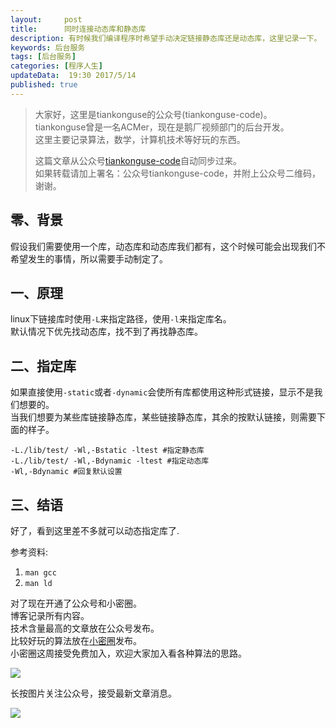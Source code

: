 ```yaml
---  
layout:     post  
title:      同时连接动态库和静态库
description: 有时候我们编译程序时希望手动决定链接静态库还是动态库，这里记录一下。  
keywords: 后台服务  
tags: [后台服务]  
categories: [程序人生]  
updateData:  19:30 2017/5/14 
published: true  
---  
```

  
  
>   
> 大家好，这里是tiankonguse的公众号(tiankonguse-code)。    
> tiankonguse曾是一名ACMer，现在是鹅厂视频部门的后台开发。    
> 这里主要记录算法，数学，计算机技术等好玩的东西。   
>      
> 这篇文章从公众号[tiankonguse-code](http://mp.weixin.qq.com/s/kjuZuB6l80e49rP_cJEr_g)自动同步过来。    
> 如果转载请加上署名：公众号tiankonguse-code，并附上公众号二维码，谢谢。    
>    
  

## 零、背景

假设我们需要使用一个库，动态库和动态库我们都有，这个时候可能会出现我们不希望发生的事情，所以需要手动制定了。  


## 一、原理

linux下链接库时使用`-L`来指定路径，使用`-l`来指定库名。  
默认情况下优先找动态库，找不到了再找静态库。  



## 二、指定库

如果直接使用`-static`或者`-dynamic`会使所有库都使用这种形式链接，显示不是我们想要的。  
当我们想要为某些库链接静态库，某些链接静态库，其余的按默认链接，则需要下面的样子。  

```
-L./lib/test/ -Wl,-Bstatic -ltest #指定静态库
-L./lib/test/ -Wl,-Bdynamic -ltest #指定动态库
-Wl,-Bdynamic #回复默认设置
```

## 三、结语

好了，看到这里差不多就可以动态指定库了.  

参考资料: 

1. `man gcc`  
2. `man ld`  


对了现在开通了公众号和小密圈。  
博客记录所有内容。  
技术含量最高的文章放在公众号发布。  
比较好玩的算法放在[小密圈](https://wx.xiaomiquan.com/mweb/views/joingroup/join_group.html?group_id=281548515451&secret=r0krqw9fw0at24vxjxo1uo4k0h4lfe47&extra=d67ce0c25ec91252b3af846a10154c9e9d4cb50c763fee178acd68cd2c2e09ee)发布。  
小密圈这周接受免费加入，欢迎大家加入看各种算法的思路。  

![](https://res.tiankonguse.com/images/suanfa_xiaomiquan.jpg)  
  
  
长按图片关注公众号，接受最新文章消息。   
  
![](https://res.tiankonguse.com/images/weixin-50cm.jpg)  
  
  
  